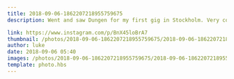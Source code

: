 ```yaml
---
title: 2018-09-06-1862207218955759675
description: Went and saw Dungen for my first gig in Stockholm. Very cool venue!

link: https://www.instagram.com/p/BnX45loBrA7
thumbnail: /photos/2018-09-06-1862207218955759675/2018-09-06-1862207218955759675.jpg
author: luke
date: 2018-09-06 05:40
images: /photos/2018-09-06-1862207218955759675/2018-09-06-1862207218955759675.jpg
template: photo.hbs
---
```

